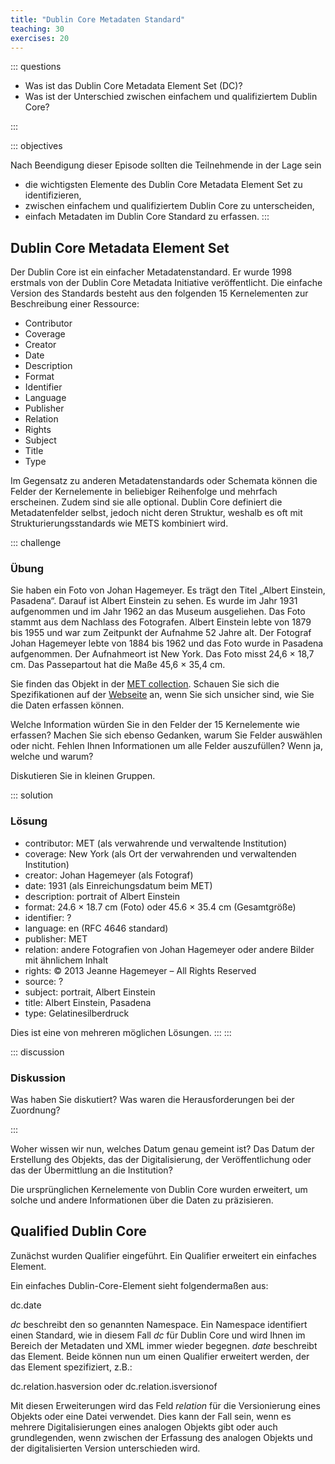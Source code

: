 ```yaml
---
title: "Dublin Core Metadaten Standard"
teaching: 30
exercises: 20
---
```

::: questions 

- Was ist das Dublin Core Metadata Element Set (DC)?
- Was ist der Unterschied zwischen einfachem und qualifiziertem Dublin Core? 

:::

::: objectives  

Nach Beendigung dieser Episode sollten die Teilnehmende in der Lage sein  

- die wichtigsten Elemente des Dublin Core Metadata Element Set zu identifizieren,   
- zwischen einfachem und qualifiziertem Dublin Core zu unterscheiden,
- einfach Metadaten im Dublin Core Standard zu erfassen. 
:::

## Dublin Core Metadata Element Set

Der Dublin Core ist ein einfacher Metadatenstandard. Er wurde 1998 erstmals von der Dublin Core Metadata Initiative veröffentlicht.
Die einfache Version des Standards besteht aus den folgenden 15 Kernelementen zur Beschreibung einer Ressource:

* Contributor
* Coverage
* Creator
* Date
* Description
* Format
* Identifier
* Language
* Publisher
* Relation
* Rights
* Subject
* Title
* Type

Im Gegensatz zu anderen Metadatenstandards oder Schemata können die Felder der Kernelemente in beliebiger Reihenfolge und mehrfach erscheinen. Zudem sind sie alle optional.
Dublin Core definiert die Metadatenfelder selbst, jedoch nicht deren Struktur, weshalb es oft mit Strukturierungsstandards wie METS kombiniert wird.

::: challenge 

### Übung

Sie haben ein Foto von Johan Hagemeyer. Es trägt den Titel „Albert Einstein, Pasadena“. Darauf ist Albert Einstein zu sehen.
Es wurde im Jahr 1931 aufgenommen und im Jahr 1962 an das Museum ausgeliehen. Das Foto stammt aus dem Nachlass des Fotografen. Albert Einstein lebte von 1879 bis 1955 und war zum Zeitpunkt der Aufnahme 52 Jahre alt. Der Fotograf Johan Hagemeyer lebte von 1884 bis 1962 und das Foto wurde in Pasadena aufgenommen. Der Aufnahmeort ist New York. Das Foto misst 24,6 × 18,7 cm. Das Passepartout hat die Maße 45,6 × 35,4 cm. 

Sie finden das Objekt in der [MET collection](https://www.metmuseum.org/art/collection/search/270713). Schauen Sie sich die Spezifikationen auf der [Webseite](https://www.dublincore.org/specifications/dublin-core/dces/) an, wenn Sie sich unsicher sind, wie Sie die Daten erfassen können. 

Welche Information würden Sie in den Felder der 15 Kernelemente wie erfassen? Machen Sie sich ebenso Gedanken, warum Sie Felder auswählen oder nicht. 
Fehlen Ihnen Informationen um alle Felder auszufüllen? Wenn ja, welche und warum? 

Diskutieren Sie in kleinen Gruppen. 

::: solution

### Lösung

* contributor: MET (als verwahrende und verwaltende Institution)
* coverage: New York (als Ort der verwahrenden und verwaltenden Institution)
* creator: Johan Hagemeyer (als Fotograf)
* date: 1931 (als Einreichungsdatum beim MET)
* description: portrait of Albert Einstein
* format: 24.6 × 18.7 cm (Foto) oder 45.6 × 35.4 cm (Gesamtgröße)
* identifier: ?
* language: en (RFC 4646 standard)
* publisher: MET
* relation: andere Fotografien von Johan Hagemeyer oder andere Bilder mit ähnlichem Inhalt
* rights: © 2013 Jeanne Hagemeyer – All Rights Reserved
* source: ?
* subject: portrait, Albert Einstein
* title:  Albert Einstein, Pasadena
* type: Gelatinesilberdruck

Dies ist eine von mehreren möglichen Lösungen. 
:::
:::

::: discussion

### Diskussion

Was haben Sie diskutiert? Was waren die Herausforderungen bei der Zuordnung? 

:::

Woher wissen wir nun, welches Datum genau gemeint ist? Das Datum der Erstellung des Objekts, das der Digitalisierung, der Veröffentlichung oder das der Übermittlung an die Institution?   

Die ursprünglichen Kernelemente von Dublin Core wurden erweitert, um solche und andere Informationen über die Daten zu präzisieren. 

## Qualified Dublin Core 

Zunächst wurden Qualifier eingeführt. Ein Qualifier erweitert ein einfaches Element. 

Ein einfaches Dublin-Core-Element sieht folgendermaßen aus:

dc.date

*dc* beschreibt den so genannten Namespace. Ein Namespace identifiert einen Standard, wie in diesem Fall *dc* für Dublin Core und wird Ihnen im Bereich der Metadaten und XML immer wieder begegnen. *date* beschreibt das Element. Beide können nun um einen Qualifier erweitert werden, der das Element spezifiziert, z.B.:

dc.relation.hasversion oder dc.relation.isversionof

Mit diesen Erweiterungen wird das Feld *relation* für die Versionierung eines Objekts oder eine Datei verwendet. Dies kann der Fall sein, wenn es mehrere Digitalisierungen eines analogen Objekts gibt oder auch grundlegenden, wenn zwischen der Erfassung des analogen Objekts und der digitalisierten Version unterschieden wird. 
